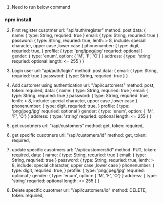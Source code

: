 1) Need to run below command
### npm install

2) First register cusotmer 
    url: "api/auth/register"
    method: post
    data: {
    name:  {
    type: String,
            requried: true
        }
        email: {
            type: String,
            requried: true
        }
        password: {
            type: String,
            requried: true,
            lenth: > 8,
            include: special character, upper case ,lower case
        }
        phonenumber: {
            type: digit,
            requried: true,
        }
        profile: {
            type: 'png/jpeg/jpg'
            requried: optional
        }
        gender: {
            type: 'enum',
            option: { 'M', 'F', 'O'}
        }
        address: {
            type: 'string'
            requried: optional
            length: <= 255
        }
    }
    
3) Login user
    url: "api/auth/login"
    method: post
    data: {
        email: {
            type: String,
            requried: true
        }
         password:  {
            type: String,
            requried: true
        }
    }

4) Add customer using authentication
    url: "/api/customers"
    method: post,
    token: required,
    data: {
        name:  {
            type: String,
            requried: true
        }
        email: {
            type: String,
            requried: true
        }
        password: {
            type: String,
            requried: true,
            lenth: > 8,
            include: special character, upper case ,lower case
        }
        phonenumber: {
            type: digit,
            requried: true,
        }
        profile: {
            type: 'png/jpeg/jpg'
            requried: optional
        }
        gender: {
            type: 'enum',
            option: { 'M', 'F', 'O'}
        }
        address: {
            type: 'string'
            requried: optional
            length: <= 255
        }
    }

5) get cusotmers
    url: "/api/customers"
    method: get,
    token: required,

6) get specific cusotmers
    url: "/api/customers/id"
    method: get,
    token: required,

7) update specific cusotmers
    url: "/api/customers/id"
    method: PUT,
    token: required,
    data: {
        name:  {
            type: String,
            requried: true
        }
        email: {
            type: String,
            requried: true
        }
        password: {
            type: String,
            requried: true,
            lenth: > 8,
            include: special character, upper case ,lower case
        }
        phonenumber: {
            type: digit,
            requried: true,
        }
        profile: {
            type: 'png/jpeg/jpg'
            requried: optional
        }
        gender: {
            type: 'enum',
            option: { 'M', 'F', 'O'}
        }
        address: {
            type: 'string'
            requried: optional
            length: <= 255
        }
    }

8) Delete specific cusotmer
    url: "/api/customers/id"
    method: DELETE,
    token: required,
